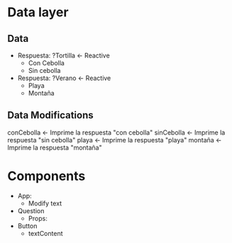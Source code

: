 # Data layer

## Data

- Respuesta: ?Tortilla <- Reactive
  - Con Cebolla
  - Sin cebolla
- Respuesta: ?Verano <- Reactive
  - Playa
  - Montaña

## Data Modifications

conCebolla <- Imprime la respuesta "con cebolla"
sinCebolla <- Imprime la respuesta "sin cebolla"
playa <- Imprime la respuesta "playa"
montaña <- Imprime la respuesta "montaña"

# Components

- App:
  - Modify text
- Question
  - Props:
- Button
  - textContent
